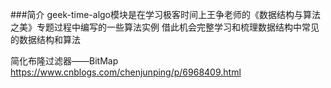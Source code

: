 ###简介
geek-time-algo模块是在学习极客时间上王争老师的《数据结构与算法之美》专题过程中编写的一些算法实例
借此机会完整学习和梳理数据结构中常见的数据结构和算法

简化布隆过滤器——BitMap
https://www.cnblogs.com/chenjunping/p/6968409.html